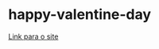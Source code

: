 # happy-valentine-day

<a target="_blank" href="https://r3dhulk-productions.github.io/happy-valentine-day/">Link para o site</a>
